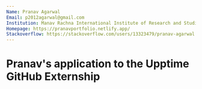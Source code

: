 ```yaml
---
Name: Pranav Agarwal
Email: p2012agarwal@gmail.com
Institution: Manav Rachna International Institute of Research and Studies
Homepage: https://pranavportfolio.netlify.app/
Stackoverflow: https://stackoverflow.com/users/13323479/pranav-agarwal
---
```


# Pranav's application to the Upptime GitHub Externship



